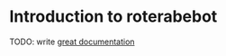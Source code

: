 # Introduction to roterabebot

TODO: write [great documentation](http://jacobian.org/writing/what-to-write/)
